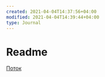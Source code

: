 ```yaml
---
created: 2021-04-04T14:37:56+04:00
modified: 2021-04-04T14:39:44+04:00
type: Journal
---
```


# Readme

[Поток](./поток)